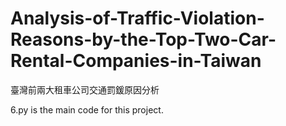 # Analysis-of-Traffic-Violation-Reasons-by-the-Top-Two-Car-Rental-Companies-in-Taiwan
臺灣前兩大租車公司交通罰鍰原因分析

6.py is the main code for this project.
